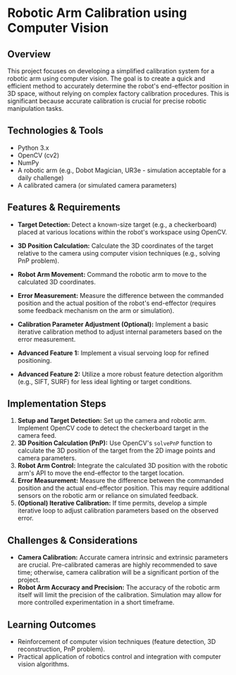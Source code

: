 # Robotic Arm Calibration using Computer Vision

## Overview
This project focuses on developing a simplified calibration system for a robotic arm using computer vision.  The goal is to create a quick and efficient method to accurately determine the robot's end-effector position in 3D space, without relying on complex factory calibration procedures.  This is significant because accurate calibration is crucial for precise robotic manipulation tasks.

## Technologies & Tools
- Python 3.x
- OpenCV (cv2)
- NumPy
- A robotic arm (e.g., Dobot Magician, UR3e - simulation acceptable for a daily challenge)
- A calibrated camera (or simulated camera parameters)

## Features & Requirements
- **Target Detection:**  Detect a known-size target (e.g., a checkerboard) placed at various locations within the robot's workspace using OpenCV.
- **3D Position Calculation:**  Calculate the 3D coordinates of the target relative to the camera using computer vision techniques (e.g., solving PnP problem).
- **Robot Arm Movement:** Command the robotic arm to move to the calculated 3D coordinates.
- **Error Measurement:**  Measure the difference between the commanded position and the actual position of the robot's end-effector (requires some feedback mechanism on the arm or simulation).
- **Calibration Parameter Adjustment (Optional):** Implement a basic iterative calibration method to adjust internal parameters based on the error measurement.

- **Advanced Feature 1:** Implement a visual servoing loop for refined positioning.
- **Advanced Feature 2:**  Utilize a more robust feature detection algorithm (e.g., SIFT, SURF) for less ideal lighting or target conditions.


## Implementation Steps
1. **Setup and Target Detection:** Set up the camera and robotic arm. Implement OpenCV code to detect the checkerboard target in the camera feed.
2. **3D Position Calculation (PnP):** Use OpenCV's `solvePnP` function to calculate the 3D position of the target from the 2D image points and camera parameters.
3. **Robot Arm Control:** Integrate the calculated 3D position with the robotic arm's API to move the end-effector to the target location.
4. **Error Measurement:** Measure the difference between the commanded position and the actual end-effector position. This may require additional sensors on the robotic arm or reliance on simulated feedback.
5. **(Optional) Iterative Calibration:** If time permits, develop a simple iterative loop to adjust calibration parameters based on the observed error.

## Challenges & Considerations
- **Camera Calibration:** Accurate camera intrinsic and extrinsic parameters are crucial.  Pre-calibrated cameras are highly recommended to save time; otherwise, camera calibration will be a significant portion of the project.
- **Robot Arm Accuracy and Precision:** The accuracy of the robotic arm itself will limit the precision of the calibration.  Simulation may allow for more controlled experimentation in a short timeframe.

## Learning Outcomes
- Reinforcement of computer vision techniques (feature detection, 3D reconstruction, PnP problem).
- Practical application of robotics control and integration with computer vision algorithms.

